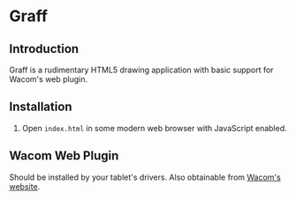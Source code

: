 # Graff

## Introduction
Graff is a rudimentary HTML5 drawing application with basic support for Wacom's web plugin.

## Installation
1. Open `index.html` in some modern web browser with JavaScript enabled.

## Wacom Web Plugin
Should be installed by your tablet's drivers. Also obtainable from [Wacom's website](http://www.wacom.com/CustomerCare/Plugin.aspx).